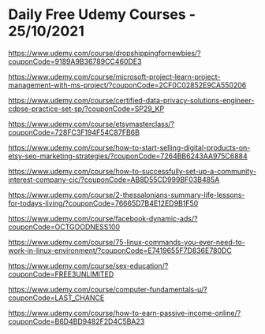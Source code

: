 # Daily Free Udemy Courses - 25/10/2021

https://www.udemy.com/course/dropshippingfornewbies/?couponCode=9189A9B36789CC460DE3
https://www.udemy.com/course/microsoft-project-learn-project-management-with-ms-project/?couponCode=2CF0C02852E9CA550206
https://www.udemy.com/course/certified-data-privacy-solutions-engineer-cdpse-practice-set-sp/?couponCode=SP29_KP
https://www.udemy.com/course/etsymasterclass/?couponCode=728FC3F194F54C87FB6B
https://www.udemy.com/course/how-to-start-selling-digital-products-on-etsy-seo-marketing-strategies/?couponCode=7264BB6243AA975C6884
https://www.udemy.com/course/how-to-successfully-set-up-a-community-interest-company-cic/?couponCode=AB8D55CD999BF03B485A
https://www.udemy.com/course/2-thessalonians-summary-life-lessons-for-todays-living/?couponCode=76665D7B4E12ED9B1F50
https://www.udemy.com/course/facebook-dynamic-ads/?couponCode=OCTGOODNESS100
https://www.udemy.com/course/75-linux-commands-you-ever-need-to-work-in-linux-environment/?couponCode=E7419655F7D836E780DC
https://www.udemy.com/course/sex-education/?couponCode=FREE3UNLIMITED
https://www.udemy.com/course/computer-fundamentals-u/?couponCode=LAST_CHANCE
https://www.udemy.com/course/how-to-earn-passive-income-online/?couponCode=B6D4BD9482F2D4C5BA23
